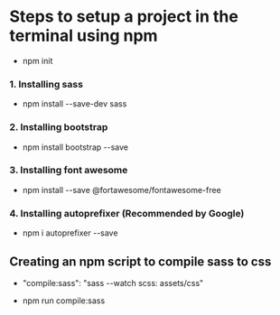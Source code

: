 # Steps to setup a project in the terminal using npm

<!-- Creating a package.json file using npm init-->

- npm init

### 1. Installing sass

- npm install --save-dev sass

### 2. Installing bootstrap

- npm install bootstrap --save

### 3. Installing font awesome

- npm install --save @fortawesome/fontawesome-free

### 4. Installing autoprefixer (Recommended by Google)

- npm i autoprefixer --save

## Creating an npm script to compile sass to css

<!-- Under scripts in the package.json file, remove the test script and enter the following one:-->

- "compile:sass": "sass --watch scss: assets/css"

* npm run compile:sass
